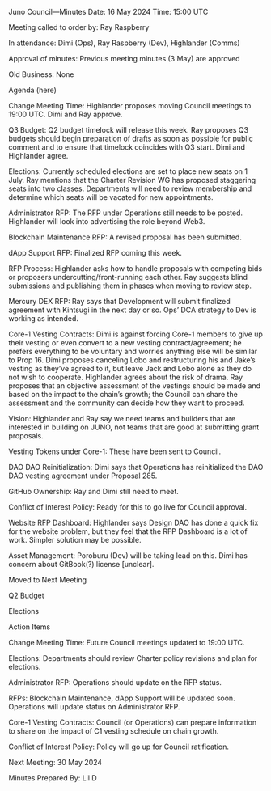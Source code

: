 Juno Council—Minutes
Date: 16 May 2024 
Time: 15:00 UTC


Meeting called to order by: Ray Raspberry

In attendance: Dimi (Ops), Ray Raspberry (Dev), Highlander (Comms)

Approval of minutes: Previous meeting minutes (3 May) are approved

Old Business: None

Agenda (here)

Change Meeting Time: Highlander proposes moving Council meetings to 19:00 UTC. Dimi and Ray approve.

Q3 Budget: Q2 budget timelock will release this week. Ray proposes Q3 budgets should begin preparation of drafts as soon as possible for public comment and to ensure that timelock coincides with Q3 start. Dimi and Highlander agree.

Elections: Currently scheduled elections are set to place new seats on 1 July. Ray mentions that the Charter Revision WG has proposed staggering seats into two classes. Departments will need to review membership and determine which seats will be vacated for new appointments.

Administrator RFP: The RFP under Operations still needs to be posted. Highlander will look into advertising the role beyond Web3.

Blockchain Maintenance RFP: A revised proposal has been submitted.

dApp Support RFP: Finalized RFP coming this week.

RFP Process: Highlander asks how to handle proposals with competing bids or proposers undercutting/front-running each other. Ray suggests blind submissions and publishing them in phases when moving to review step.

Mercury DEX RFP: Ray says that Development will submit finalized agreement with Kintsugi in the next day or so. Ops’ DCA strategy to Dev is working as intended.

Core-1 Vesting Contracts: Dimi is against forcing Core-1 members to give up their vesting or even convert to a new vesting contract/agreement; he prefers everything to be voluntary and worries anything else will be similar to Prop 16. Dimi proposes canceling Lobo and restructuring his and Jake’s vesting as they’ve agreed to it, but leave Jack and Lobo alone as they do not wish to cooperate. Highlander agrees about the risk of drama. Ray proposes that an objective assessment of the vestings should be made and based on the impact to the chain’s growth; the Council can share the assessment and the community can decide how they want to proceed.

Vision: Highlander and Ray say we need teams and builders that are interested in building on JUNO, not teams that are good at submitting grant proposals.

Vesting Tokens under Core-1: These have been sent to Council.

DAO DAO Reinitialization: Dimi says that Operations has reinitialized the DAO DAO vesting agreement under Proposal 285.

GitHub Ownership: Ray and Dimi still need to meet.

Conflict of Interest Policy: Ready for this to go live for Council approval. 

Website RFP Dashboard: Highlander says Design DAO has done a quick fix for the website problem, but they feel that the RFP Dashboard is a lot of work. Simpler solution may be possible.

Asset Management: Poroburu (Dev) will be taking lead on this. Dimi has concern about GitBook(?) license [unclear]. 


Moved to Next Meeting

Q2 Budget

Elections

Action Items

Change Meeting Time: Future Council meetings updated to 19:00 UTC.

Elections: Departments should review Charter policy revisions and plan for elections.

Administrator RFP: Operations should update on the RFP status.

RFPs: Blockchain Maintenance, dApp Support will be updated soon. Operations will update status on Administrator RFP.

Core-1 Vesting Contracts: Council (or Operations) can prepare information to share on the impact of C1 vesting schedule on chain growth.

Conflict of Interest Policy: Policy will go up for Council ratification.



Next Meeting: 30 May 2024

Minutes Prepared By: Lil D

